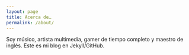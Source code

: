 ```yaml
---
layout: page
title: Acerca de…
permalink: /about/
---
```


Soy músico, artista multimedia, gamer de tiempo completo y maestro de inglés. Este es mi blog en Jekyll/GitHub.